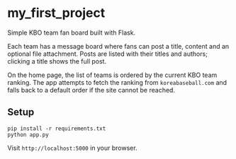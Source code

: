 # my_first_project

Simple KBO team fan board built with Flask.

Each team has a message board where fans can post a title, content and an optional
file attachment. Posts are listed with their titles and authors; clicking a title
shows the full post.

On the home page, the list of teams is ordered by the current KBO team ranking.
The app attempts to fetch the ranking from `koreabaseball.com` and falls back to
a default order if the site cannot be reached.

## Setup
```
pip install -r requirements.txt
python app.py
```

Visit `http://localhost:5000` in your browser.
